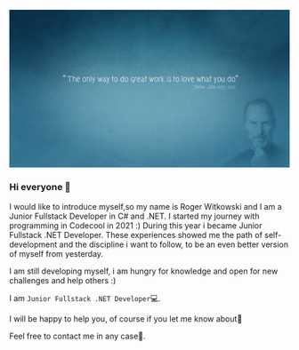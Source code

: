 ![RogerWitkowski_header](https://raw.githubusercontent.com/RogerWitkowski/RogerWitkowski/main/2481809.jpg)
### Hi everyone 👋

I would like to introduce myself,so my name is Roger Witkowski and I am a Junior Fullstack Developer in C# and .NET. 
I started my journey with programming in Codecool in 2021 :) During this year i became Junior Fullstack .NET Developer.
These experiences showed me the path of self-development and the discipline i want to follow, to be an even better version 
of myself from yesterday.


I am still developing myself, i am hungry for knowledge and open for new challenges and help others :) 
 

 
I am `Junior Fullstack .NET Developer`💻.

I will be happy to help you, of course if you let me know about🙂

Feel free to contact me in any case🙂.

<!--
**RogerWitkowski/RogerWitkowski** is a ✨ _special_ ✨ repository because its `README.md` (this file) appears on your GitHub profile.

Here are some ideas to get you started:

- 🔭 I’m currently working on ...
- 🌱 I’m currently learning ...
- 👯 I’m looking to collaborate on ...
- 🤔 I’m looking for help with ...
- 💬 Ask me about ...
- 📫 How to reach me: ...
- 😄 Pronouns: ...
- ⚡ Fun fact: ...
-->
